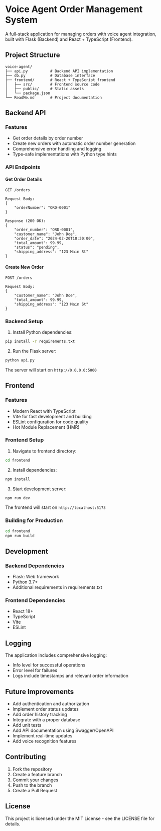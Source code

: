 # Voice Agent Order Management System

A full-stack application for managing orders with voice agent integration, built with Flask (Backend) and React + TypeScript (Frontend).

## Project Structure

```
voice-agent/
├── api.py          # Backend API implementation
├── db.py           # Database interface
├── frontend/       # React + TypeScript frontend
│   ├── src/        # Frontend source code
│   ├── public/     # Static assets
│   └── package.json
└── ReadMe.md       # Project documentation
```

## Backend API

### Features

- Get order details by order number
- Create new orders with automatic order number generation
- Comprehensive error handling and logging
- Type-safe implementations with Python type hints

### API Endpoints

#### Get Order Details

```
GET /orders

Request Body:
{
    "orderNumber": "ORD-0001"
}

Response (200 OK):
{
    "order_number": "ORD-0001",
    "customer_name": "John Doe",
    "order_date": "2024-02-20T10:30:00",
    "total_amount": 99.99,
    "status": "pending",
    "shipping_address": "123 Main St"
}
```

#### Create New Order

```
POST /orders

Request Body:
{
    "customer_name": "John Doe",
    "total_amount": 99.99,
    "shipping_address": "123 Main St"
}
```

### Backend Setup

1. Install Python dependencies:

```bash
pip install -r requirements.txt
```

2. Run the Flask server:

```bash
python api.py
```

The server will start on `http://0.0.0.0:5000`

## Frontend

### Features

- Modern React with TypeScript
- Vite for fast development and building
- ESLint configuration for code quality
- Hot Module Replacement (HMR)

### Frontend Setup

1. Navigate to frontend directory:

```bash
cd frontend
```

2. Install dependencies:

```bash
npm install
```

3. Start development server:

```bash
npm run dev
```

The frontend will start on `http://localhost:5173`

### Building for Production

```bash
cd frontend
npm run build
```

## Development

### Backend Dependencies

- Flask: Web framework
- Python 3.7+
- Additional requirements in requirements.txt

### Frontend Dependencies

- React 18+
- TypeScript
- Vite
- ESLint

## Logging

The application includes comprehensive logging:

- Info level for successful operations
- Error level for failures
- Logs include timestamps and relevant order information

## Future Improvements

- Add authentication and authorization
- Implement order status updates
- Add order history tracking
- Integrate with a proper database
- Add unit tests
- Add API documentation using Swagger/OpenAPI
- Implement real-time updates
- Add voice recognition features

## Contributing

1. Fork the repository
2. Create a feature branch
3. Commit your changes
4. Push to the branch
5. Create a Pull Request

## License

This project is licensed under the MIT License - see the LICENSE file for details.
